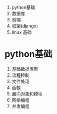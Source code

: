 1. python基础
2. 数据库
3. 前端
4. 框架(django)
5. linux 基础

# python基础

1. 基础数据类型
2. 流程控制
3. 文件处理
4. 函数
5. 面向对象和模块
6. 网络编程
7. 并发编程